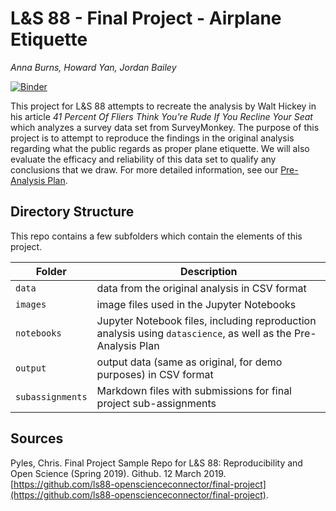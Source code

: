 # L&S 88 - Final Project - Airplane Etiquette

_Anna Burns, Howard Yan, Jordan Bailey_

[![Binder](https://mybinder.org/badge_logo.svg)](https://mybinder.org/v2/gh/ls88-openscienceconnector/final-project-team-2/master)

This project for L&S 88 attempts to recreate the analysis by Walt Hickey in his article _41 Percent Of Fliers Think You're Rude If You Recline Your Seat_ which analyzes a survey data set from SurveyMonkey. The purpose of this project is to attempt to reproduce the findings in the original analysis regarding what the public regards as proper plane etiquette. We will also evaluate the efficacy and reliability of this data set to qualify any conclusions that we draw. For more detailed information, see our [Pre-Analysis Plan](notebooks/pre-analysis-plan.ipynb).

## Directory Structure

This repo contains a few subfolders which contain the elements of this project.

| Folder | Description |
|-----|-----|
| `data`  | data from the original analysis in CSV format  |
| `images`  | image files used in the Jupyter Notebooks  |
| `notebooks`  | Jupyter Notebook files, including reproduction analysis using `datascience`, as well as the Pre-Analysis Plan  |
| `output`  | output data (same as original, for demo purposes) in CSV format  |
| `subassignments`  | Markdown files with submissions for final project sub-assignments  |


## Sources

Pyles, Chris. Final Project Sample Repo for L&S 88: Reproducibility and Open Science (Spring 2019). Github. 12 March 2019. [https://github.com/ls88-openscienceconnector/final-project](https://github.com/ls88-openscienceconnector/final-project).
